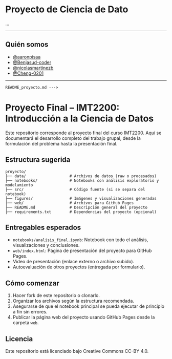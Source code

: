 # Proyecto de Ciencia de Dato

...

---

## Quién somos

- [@aaronpisaa](https://github.com/aaronpisaa)
- [@Benjasud-coder](https://github.com/Benjasud-coder)
- [@nicolasmartinezb](https://github.com/nicolasmartinezb)
- [@Cheng-0201](https://github.com/Cheng-0201)

---

`README_proyecto.md --->`

# Proyecto Final – IMT2200: Introducción a la Ciencia de Datos

Este repositorio corresponde al proyecto final del curso IMT2200. Aquí se documentará el desarrollo completo del trabajo grupal, desde la formulación del problema hasta la presentación final.

## Estructura sugerida

```
proyecto/
├── data/                   # Archivos de datos (raw o procesados)
├── notebooks/              # Notebooks con análisis exploratorio y modelamiento
├── src/                    # Código fuente (si se separa del notebook)
├── figures/                # Imágenes y visualizaciones generadas
├── web/                    # Archivos para GitHub Pages
├── README.md               # Descripción general del proyecto
├── requirements.txt        # Dependencias del proyecto (opcional)
```

## Entregables esperados

- `notebooks/analisis_final.ipynb`: Notebook con todo el análisis, visualizaciones y conclusiones.
- `web/index.html`: Página de presentación del proyecto para GitHub Pages.
- Video de presentación (enlace externo o archivo subido).
- Autoevaluación de otros proyectos (entregada por formulario).

## Cómo comenzar

1. Hacer fork de este repositorio o clonarlo.
2. Organizar los archivos según la estructura recomendada.
3. Asegurarse de que el notebook principal se pueda ejecutar de principio a fin sin errores.
4. Publicar la página web del proyecto usando GitHub Pages desde la carpeta `web`.

## Licencia

Este repositorio está licenciado bajo Creative Commons CC-BY 4.0.
